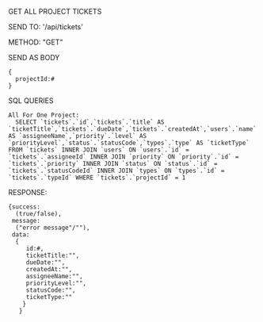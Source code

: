 GET ALL PROJECT TICKETS

  SEND TO:
    '/api/tickets'
    
  METHOD:
    "GET"
    
  SEND AS BODY
  
    {
      projectId:#
    }
  
  
  SQL QUERIES
  
    All For One Project:
      SELECT `tickets`.`id`,`tickets`.`title` AS `ticketTitle`,`tickets`.`dueDate`,`tickets`.`createdAt`,`users`.`name` AS `assigneeName`,`priority`.`level` AS `priorityLevel`,`status`.`statusCode`,`types`.`type` AS `ticketType` FROM `tickets` INNER JOIN `users` ON `users`.`id` = `tickets`.`assigneeId` INNER JOIN `priority` ON `priority`.`id` = `tickets`.`priority` INNER JOIN `status` ON `status`.`id` = `tickets`.`statusCodeId` INNER JOIN `types` ON `types`.`id` = `tickets`.`typeId` WHERE `tickets`.`projectId` = 1
      
    
  RESPONSE:
  
    {success: 
      (true/false), 
     message: 
      ("error message"/""), 
     data:
      {
         id:#, 
         ticketTitle:"",
         dueDate:"",
         createdAt:"",
         assigneeName:"",
         priorityLevel:"",
         statusCode:"",
         ticketType:""
        } 
       }
